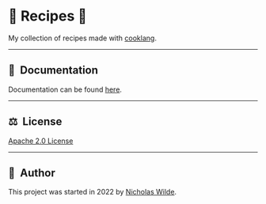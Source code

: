 # :green_salad: Recipes :open_book:

My collection of recipes made with [cooklang][1].

--- 
## :book:&nbsp; Documentation
  
​Documentation can be found [​here​](http://nicholaswilde.io/recipes). 

---

## ​:balance_scale:​&nbsp;​ License

​[​Apache 2.0 License​](./LICENSE) 
  
---

## ​:pencil:​&nbsp;​ Author

​This project was started in 2022 by [​Nicholas Wilde​](https://github.com/nicholaswilde/).

[1]: https://cooklang.org/
